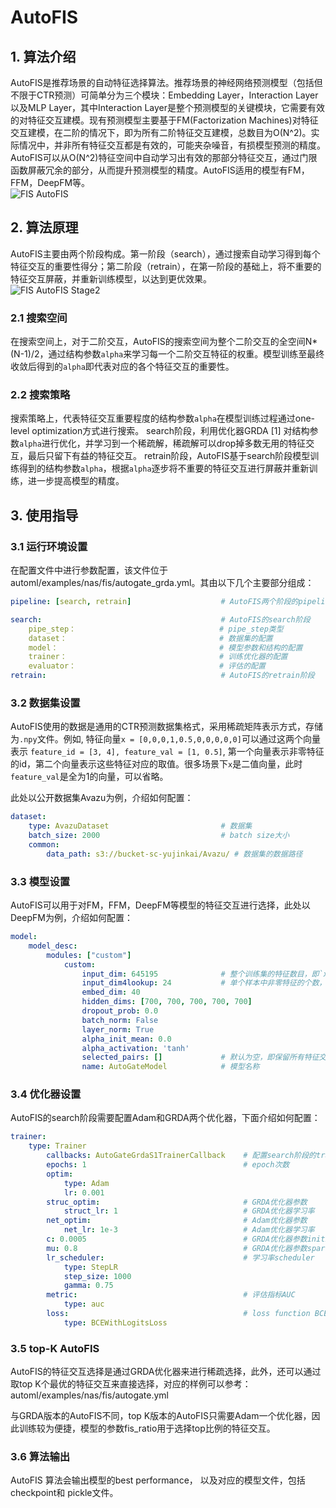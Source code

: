 # AutoFIS

## 1. 算法介绍

AutoFIS是推荐场景的自动特征选择算法。推荐场景的神经网络预测模型（包括但不限于CTR预测）可简单分为三个模块：Embedding Layer，Interaction Layer以及MLP Layer，其中Interaction Layer是整个预测模型的关键模块，它需要有效的对特征交互建模。现有预测模型主要基于FM(Factorization Machines)对特征交互建模，在二阶的情况下，即为所有二阶特征交互建模，总数目为O(N^2)。实际情况中，并非所有特征交互都是有效的，可能夹杂噪音，有损模型预测的精度。AutoFIS可以从O(N^2)特征空间中自动学习出有效的那部分特征交互，通过门限函数屏蔽冗余的部分，从而提升预测模型的精度。AutoFIS适用的模型有FM，FFM，DeepFM等。  
![FIS AutoFIS](images/fis_autogate_overview.png)

## 2. 算法原理

AutoFIS主要由两个阶段构成。第一阶段（search），通过搜索自动学习得到每个特征交互的重要性得分；第二阶段（retrain），在第一阶段的基础上，将不重要的特征交互屏蔽，并重新训练模型，以达到更优效果。  
![FIS AutoFIS Stage2](images/fis_autogate_avazu_performance.png)

### 2.1 搜索空间

在搜索空间上，对于二阶交互，AutoFIS的搜索空间为整个二阶交互的全空间N*(N-1)/2，通过结构参数`alpha`来学习每一个二阶交互特征的权重。模型训练至最终收敛后得到的`alpha`即代表对应的各个特征交互的重要性。

### 2.2 搜索策略

搜索策略上，代表特征交互重要程度的结构参数`alpha`在模型训练过程通过one-level optimization方式进行搜索。
search阶段，利用优化器GRDA [1] 对结构参数`alpha`进行优化，并学习到一个稀疏解，稀疏解可以drop掉多数无用的特征交互，最后只留下有益的特征交互。
retrain阶段，AutoFIS基于search阶段模型训练得到的结构参数`alpha`，根据`alpha`逐步将不重要的特征交互进行屏蔽并重新训练，进一步提高模型的精度。

## 3. 使用指导

### 3.1 运行环境设置

在配置文件中进行参数配置，该文件位于automl/examples/nas/fis/autogate_grda.yml。其由以下几个主要部分组成：

```yaml
pipeline: [search, retrain]                    # AutoFIS两个阶段的pipeline

search:                                        # AutoFIS的search阶段
    pipe_step：                                # pipe_step类型
    dataset：                                  # 数据集的配置
    model：                                    # 模型参数和结构的配置
    trainer：                                  # 训练优化器的配置
    evaluator：                                # 评估的配置
retrain:                                       # AutoFIS的retrain阶段

```

### 3.2 数据集设置

AutoFIS使用的数据是通用的CTR预测数据集格式，采用稀疏矩阵表示方式，存储为`.npy`文件。例如, 特征向量`x = [0,0,0,1,0.5,0,0,0,0,0]`可以通过这两个向量表示 `feature_id = [3, 4], feature_val = [1, 0.5]`, 第一个向量表示非零特征的id，第二个向量表示这些特征对应的取值。很多场景下`x`是二值向量，此时`feature_val`是全为1的向量，可以省略。

此处以公开数据集Avazu为例，介绍如何配置：

```yaml
dataset:
    type: AvazuDataset                         # 数据集
    batch_size: 2000                           # batch size大小
    common:
        data_path: s3://bucket-sc-yujinkai/Avazu/ # 数据集的数据路径

```

### 3.3 模型设置

AutoFIS可以用于对FM，FFM，DeepFM等模型的特征交互进行选择，此处以DeepFM为例，介绍如何配置：

```yaml
model:
    model_desc:
        modules: ["custom"]
            custom:
                input_dim: 645195              # 整个训练集的特征数目，即`x`向量的维度。
                input_dim4lookup: 24           # 单个样本中非零特征的个数，即`feature_id`向量的维度
                embed_dim: 40
                hidden_dims: [700, 700, 700, 700, 700]
                dropout_prob: 0.0
                batch_norm: False
                layer_norm: True
                alpha_init_mean: 0.0
                alpha_activation: 'tanh'
                selected_pairs: []             # 默认为空，即保留所有特征交互
                name: AutoGateModel            # 模型名称

```

### 3.4 优化器设置

AutoFIS的search阶段需要配置Adam和GRDA两个优化器，下面介绍如何配置：

```yaml
trainer:
    type: Trainer
        callbacks: AutoGateGrdaS1TrainerCallback    # 配置search阶段的trainer callback
        epochs: 1                                   # epoch次数
        optim:
            type: Adam
            lr: 0.001
        struc_optim:                                # GRDA优化器参数
            struct_lr: 1                            # GRDA优化器学习率
        net_optim:                                  # Adam优化器参数
            net_lr: 1e-3                            # Adam优化器学习率
        c: 0.0005                                   # GRDA优化器参数initial sparse control constant
        mu: 0.8                                     # GRDA优化器参数sparsity control
        lr_scheduler:                               # 学习率scheduler
            type: StepLR
            step_size: 1000
            gamma: 0.75
        metric:                                     # 评估指标AUC
            type: auc
        loss:                                       # loss function BCEWithLogitsLoss
            type: BCEWithLogitsLoss
```

### 3.5 top-K AutoFIS

AutoFIS的特征交互选择是通过GRDA优化器来进行稀疏选择，此外，还可以通过取top K个最优的特征交互来直接选择，对应的样例可以参考：automl/examples/nas/fis/autogate.yml

与GRDA版本的AutoFIS不同，top K版本的AutoFIS只需要Adam一个优化器，因此训练较为便捷，模型的参数fis_ratio用于选择top比例的特征交互。 

### 3.6 算法输出

AutoFIS 算法会输出模型的best performance， 以及对应的模型文件，包括 checkpoint和 pickle文件。
